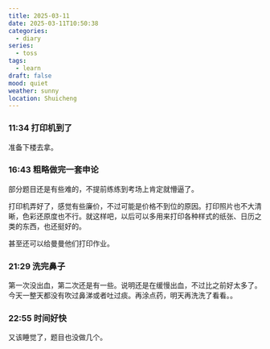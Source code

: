 ```yaml
---
title: 2025-03-11
date: 2025-03-11T10:50:38
categories:
  - diary
series:
  - toss
tags:
  - learn
draft: false
mood: quiet
weather: sunny
location: Shuicheng
---
```



### 11:34 打印机到了

准备下楼去拿。

### 16:43 粗略做完一套申论

部分题目还是有些难的，不提前练练到考场上肯定就懵逼了。

打印机弄好了，感觉有些廉价，不过可能是价格不到位的原因。打印照片也不大清晰，色彩还原度也不行。就这样吧，以后可以多用来打印各种样式的纸张、日历之类的东西，也还挺好的。

甚至还可以给曼曼他们打印作业。

### 21:29 洗完鼻子

第一次没出血，第二次还是有一些。说明还是在缓慢出血，不过比之前好太多了。今天一整天都没有吹过鼻涕或者吐过痰。再涂点药，明天再洗洗了看看。。

### 22:55 时间好快

又该睡觉了，题目也没做几个。

